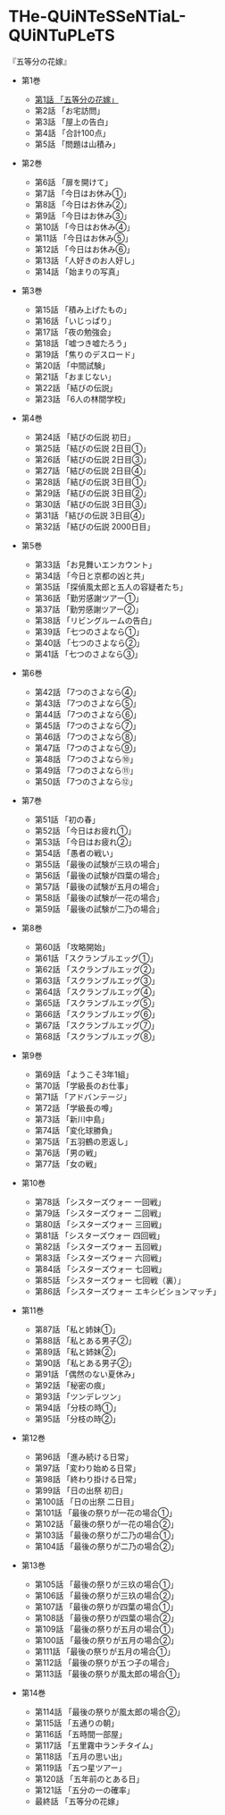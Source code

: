# THe-QUiNTeSSeNTiaL-QUiNTuPLeTS

『五等分の花嫁』

- 第1巻

  - [第1話 「五等分の花嫁」](https://gist.github.com/kako-jun/d8410243a1ff117d7d4a9f332912afc4)
  - 第2話 「お宅訪問」
  - 第3話 「屋上の告白」
  - 第4話 「合計100点」
  - 第5話 「問題は山積み」

- 第2巻

  - 第6話 「扉を開けて」
  - 第7話 「今日はお休み①」
  - 第8話 「今日はお休み②」
  - 第9話 「今日はお休み③」
  - 第10話 「今日はお休み④」
  - 第11話 「今日はお休み⑤」
  - 第12話 「今日はお休み⑥」
  - 第13話 「人好きのお人好し」
  - 第14話 「始まりの写真」

- 第3巻

  - 第15話 「積み上げたもの」
  - 第16話 「いじっぱり」
  - 第17話 「夜の勉強会」
  - 第18話 「嘘つき嘘たろう」
  - 第19話 「焦りのデスロード」
  - 第20話 「中間試験」
  - 第21話 「おまじない」
  - 第22話 「結びの伝説」
  - 第23話 「6人の林間学校」
  
- 第4巻

  - 第24話 「結びの伝説 初日」
  - 第25話 「結びの伝説 2日目①」
  - 第26話 「結びの伝説 2日目③」
  - 第27話 「結びの伝説 2日目④」
  - 第28話 「結びの伝説 3日目①」
  - 第29話 「結びの伝説 3日目②」
  - 第30話 「結びの伝説 3日目③」
  - 第31話 「結びの伝説 3日目④」
  - 第32話 「結びの伝説 2000日目」
  
- 第5巻

  - 第33話 「お見舞いエンカウント」
  - 第34話 「今日と京都の凶と共」
  - 第35話 「探偵風太郎と五人の容疑者たち」
  - 第36話 「勤労感謝ツアー①」
  - 第37話 「勤労感謝ツアー②」
  - 第38話 「リビングルームの告白」
  - 第39話 「七つのさよなら①」
  - 第40話 「七つのさよなら②」
  - 第41話 「七つのさよなら③」
  
- 第6巻

  - 第42話 「7つのさよなら④」
  - 第43話 「7つのさよなら⑤」
  - 第44話 「7つのさよなら⑥」
  - 第45話 「7つのさよなら⑦」
  - 第46話 「7つのさよなら⑧」
  - 第47話 「7つのさよなら⑨」
  - 第48話 「7つのさよなら⑩」
  - 第49話 「7つのさよなら⑪」
  - 第50話 「7つのさよなら⑫」
  
- 第7巻

  - 第51話 「初の春」
  - 第52話 「今日はお疲れ①」
  - 第53話 「今日はお疲れ②」
  - 第54話 「愚者の戦い」
  - 第55話 「最後の試験が三玖の場合」
  - 第56話 「最後の試験が四葉の場合」
  - 第57話 「最後の試験が五月の場合」
  - 第58話 「最後の試験が一花の場合」
  - 第59話 「最後の試験が二乃の場合」
  
- 第8巻

  - 第60話 「攻略開始」
  - 第61話 「スクランブルエッグ①」
  - 第62話 「スクランブルエッグ②」
  - 第63話 「スクランブルエッグ③」
  - 第64話 「スクランブルエッグ④」
  - 第65話 「スクランブルエッグ⑤」
  - 第66話 「スクランブルエッグ⑥」
  - 第67話 「スクランブルエッグ⑦」
  - 第68話 「スクランブルエッグ⑧」
  
- 第9巻

  - 第69話 「ようこそ3年1組」
  - 第70話 「学級長のお仕事」
  - 第71話 「アドバンテージ」
  - 第72話 「学級長の噂」
  - 第73話 「新川中島」
  - 第74話 「変化球勝負」
  - 第75話 「五羽鶴の恩返し」
  - 第76話 「男の戦」
  - 第77話 「女の戦」
  
- 第10巻

  - 第78話 「シスターズウォー 一回戦」
  - 第79話 「シスターズウォー 二回戦」
  - 第80話 「シスターズウォー 三回戦」
  - 第81話 「シスターズウォー 四回戦」
  - 第82話 「シスターズウォー 五回戦」
  - 第83話 「シスターズウォー 六回戦」
  - 第84話 「シスターズウォー 七回戦」
  - 第85話 「シスターズウォー 七回戦（裏）」
  - 第86話 「シスターズウォー エキシビションマッチ」
  
- 第11巻

  - 第87話 「私と姉妹①」
  - 第88話 「私とある男子②」
  - 第89話 「私と姉妹②」
  - 第90話 「私とある男子②」
  - 第91話 「偶然のない夏休み」
  - 第92話 「秘密の痕」
  - 第93話 「ツンデレツン」
  - 第94話 「分枝の時①」
  - 第95話 「分枝の時②」
  
- 第12巻

  - 第96話 「進み続ける日常」
  - 第97話 「変わり始める日常」
  - 第98話 「終わり掛ける日常」
  - 第99話 「日の出祭 初日」
  - 第100話 「日の出祭 二日目」
  - 第101話 「最後の祭りが一花の場合①」
  - 第102話 「最後の祭りが一花の場合②」
  - 第103話 「最後の祭りが二乃の場合①」
  - 第104話 「最後の祭りが二乃の場合②」
  
- 第13巻

  - 第105話 「最後の祭りが三玖の場合①」
  - 第106話 「最後の祭りが三玖の場合②」
  - 第107話 「最後の祭りが四葉の場合①」
  - 第108話 「最後の祭りが四葉の場合②」
  - 第109話 「最後の祭りが五月の場合①」
  - 第100話 「最後の祭りが五月の場合②」
  - 第111話 「最後の祭りが五月の場合①」
  - 第112話 「最後の祭りが五つ子の場合」
  - 第113話 「最後の祭りが風太郎の場合①」
  
- 第14巻

  - 第114話 「最後の祭りが風太郎の場合②」
  - 第115話 「五通りの朝」
  - 第116話 「五時間一部屋」
  - 第117話 「五里霧中ランチタイム」
  - 第118話 「五月の思い出」
  - 第119話 「五つ星ツアー」
  - 第120話 「五年前のとある日」
  - 第121話 「五分の一の確率」
  - 最終話 「五等分の花嫁」
